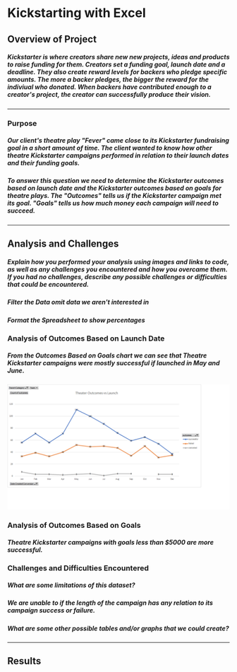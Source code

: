# **Kickstarting with Excel**

## **Overview of Project**
##### Kickstarter is where creators share new new projects, ideas and products to raise funding for them. Creators set a funding goal, launch date and a deadline. They also create reward levels for backers who pledge specific amounts. The more a backer pledges, the bigger the reward for the indiviual who donated. When backers have contributed enough to  a creator's project, the creator can successfully produce their vision. 
---
### **Purpose**
##### Our client's theatre play "Fever" came close to its Kickstarter fundraising goal in a short amount of time.  The client wanted to know how other theatre Kickstarter campaigns performed in relation to their launch dates and their funding goals. 

##### To answer this question we need to determine the Kickstarter outcomes based on launch date and the Kickstarter outcomes based on goals for theatre plays. The "Outcomes" tells us if the Kickstarter campaign met its goal.  "Goals" tells us how much money each campaign will need to succeed.
---
## **Analysis and Challenges**
##### Explain how you performed your analysis using images and links to code, as well as any challenges you encountered and how you overcame them. If you had no challenges, describe any possible challenges or difficulties that could be encountered.
##### Filter the Data omit data we aren't interested in
##### Format the Spreadsheet to show percentages

### Analysis of Outcomes Based on Launch Date
##### 	From the Outcomes Based on Goals chart we can see that Theatre Kickstarter campaigns were mostly successful if launched in May and June.  

![alt text](Theater_Outcomes_vs_Launch.png)

### Analysis of Outcomes Based on Goals
##### Theatre Kickstarter campaigns with goals less than $5000 are more successful. 



### Challenges and Difficulties Encountered
##### What are some limitations of this dataset?
##### We are unable to if the length of the campaign has any relation to its campaign success or failure. 
	
##### What are some other possible tables and/or graphs that we could create?
---
## **Results**


